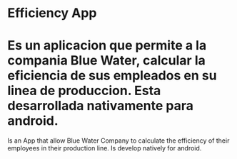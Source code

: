 # Efficiency App
Es un aplicacion que permite a la compania Blue Water, calcular la eficiencia de sus empleados en su linea de produccion.
Esta desarrollada nativamente para android.
===
Is an App that allow Blue Water Company to calculate the efficiency of their employees in their production line.
Is develop natively for android.
